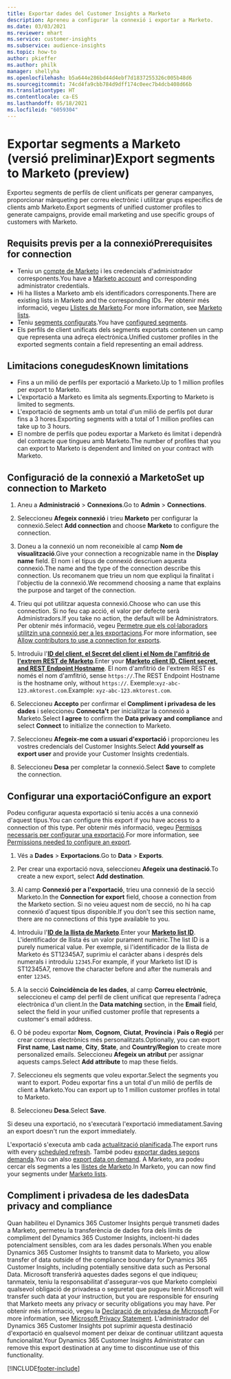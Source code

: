 ```yaml
---
title: Exportar dades del Customer Insights a Marketo
description: Apreneu a configurar la connexió i exportar a Marketo.
ms.date: 03/03/2021
ms.reviewer: mhart
ms.service: customer-insights
ms.subservice: audience-insights
ms.topic: how-to
author: pkieffer
ms.author: philk
manager: shellyha
ms.openlocfilehash: b5a644e286bd44d4ebf7d1837255326c005b48d6
ms.sourcegitcommit: 74cd4fa9cbb784d9dff174c0eec7b4dcb408d66b
ms.translationtype: HT
ms.contentlocale: ca-ES
ms.lasthandoff: 05/18/2021
ms.locfileid: "6059304"
---
```

# <a name="export-segments-to-marketo-preview"></a><span data-ttu-id="d22bd-103">Exportar segments a Marketo (versió preliminar)</span><span class="sxs-lookup"><span data-stu-id="d22bd-103">Export segments to Marketo (preview)</span></span>

<span data-ttu-id="d22bd-104">Exporteu segments de perfils de client unificats per generar campanyes, proporcionar màrqueting per correu electrònic i utilitzar grups específics de clients amb Marketo.</span><span class="sxs-lookup"><span data-stu-id="d22bd-104">Export segments of unified customer profiles to generate campaigns, provide email marketing and use specific groups of customers with Marketo.</span></span>

## <a name="prerequisites-for-connection"></a><span data-ttu-id="d22bd-105">Requisits previs per a la connexió</span><span class="sxs-lookup"><span data-stu-id="d22bd-105">Prerequisites for connection</span></span>

-   <span data-ttu-id="d22bd-106">Teniu un [compte de Marketo](https://login.marketo.com/) i les credencials d'administrador corresponents.</span><span class="sxs-lookup"><span data-stu-id="d22bd-106">You have a [Marketo account](https://login.marketo.com/) and corresponding administrator credentials.</span></span>
-   <span data-ttu-id="d22bd-107">Hi ha llistes a Marketo amb els identificadors corresponents.</span><span class="sxs-lookup"><span data-stu-id="d22bd-107">There are existing lists in Marketo and the corresponding IDs.</span></span> <span data-ttu-id="d22bd-108">Per obtenir més informació, vegeu [Llistes de Marketo](https://docs.marketo.com/display/public/DOCS/Understanding+Static+Lists).</span><span class="sxs-lookup"><span data-stu-id="d22bd-108">For more information, see [Marketo lists](https://docs.marketo.com/display/public/DOCS/Understanding+Static+Lists).</span></span>
-   <span data-ttu-id="d22bd-109">Teniu [segments configurats](segments.md).</span><span class="sxs-lookup"><span data-stu-id="d22bd-109">You have [configured segments](segments.md).</span></span>
-   <span data-ttu-id="d22bd-110">Els perfils de client unificats dels segments exportats contenen un camp que representa una adreça electrònica.</span><span class="sxs-lookup"><span data-stu-id="d22bd-110">Unified customer profiles in the exported segments contain a field representing an email address.</span></span>

## <a name="known-limitations"></a><span data-ttu-id="d22bd-111">Limitacions conegudes</span><span class="sxs-lookup"><span data-stu-id="d22bd-111">Known limitations</span></span>

- <span data-ttu-id="d22bd-112">Fins a un milió de perfils per exportació a Marketo.</span><span class="sxs-lookup"><span data-stu-id="d22bd-112">Up to 1 million profiles per export to Marketo.</span></span>
- <span data-ttu-id="d22bd-113">L'exportació a Marketo es limita als segments.</span><span class="sxs-lookup"><span data-stu-id="d22bd-113">Exporting to Marketo is limited to segments.</span></span>
- <span data-ttu-id="d22bd-114">L'exportació de segments amb un total d'un milió de perfils pot durar fins a 3 hores.</span><span class="sxs-lookup"><span data-stu-id="d22bd-114">Exporting segments with a total of 1 million profiles can take up to 3 hours.</span></span> 
- <span data-ttu-id="d22bd-115">El nombre de perfils que podeu exportar a Marketo és limitat i dependrà del contracte que tingueu amb Marketo.</span><span class="sxs-lookup"><span data-stu-id="d22bd-115">The number of profiles that you can export to Marketo is dependent and limited on your contract with Marketo.</span></span>

## <a name="set-up-connection-to-marketo"></a><span data-ttu-id="d22bd-116">Configuració de la connexió a Marketo</span><span class="sxs-lookup"><span data-stu-id="d22bd-116">Set up connection to Marketo</span></span>

1. <span data-ttu-id="d22bd-117">Aneu a **Administració** > **Connexions**.</span><span class="sxs-lookup"><span data-stu-id="d22bd-117">Go to **Admin** > **Connections**.</span></span>

1. <span data-ttu-id="d22bd-118">Seleccioneu **Afegeix connexió** i trieu **Marketo** per configurar la connexió.</span><span class="sxs-lookup"><span data-stu-id="d22bd-118">Select **Add connection** and choose **Marketo** to configure the connection.</span></span>

1. <span data-ttu-id="d22bd-119">Doneu a la connexió un nom reconeixible al camp **Nom de visualització**.</span><span class="sxs-lookup"><span data-stu-id="d22bd-119">Give your connection a recognizable name in the **Display name** field.</span></span> <span data-ttu-id="d22bd-120">El nom i el tipus de connexió descriuen aquesta connexió.</span><span class="sxs-lookup"><span data-stu-id="d22bd-120">The name and the type of the connection describe this connection.</span></span> <span data-ttu-id="d22bd-121">Us recomanem que trieu un nom que expliqui la finalitat i l'objectiu de la connexió.</span><span class="sxs-lookup"><span data-stu-id="d22bd-121">We recommend choosing a name that explains the purpose and target of the connection.</span></span>

1. <span data-ttu-id="d22bd-122">Trieu qui pot utilitzar aquesta connexió.</span><span class="sxs-lookup"><span data-stu-id="d22bd-122">Choose who can use this connection.</span></span> <span data-ttu-id="d22bd-123">Si no feu cap acció, el valor per defecte serà Administradors.</span><span class="sxs-lookup"><span data-stu-id="d22bd-123">If you take no action, the default will be Administrators.</span></span> <span data-ttu-id="d22bd-124">Per obtenir més informació, vegeu [Permetre que els col·laboradors utilitzin una connexió per a les exportacions](connections.md#allow-contributors-to-use-a-connection-for-exports).</span><span class="sxs-lookup"><span data-stu-id="d22bd-124">For more information, see [Allow contributors to use a connection for exports](connections.md#allow-contributors-to-use-a-connection-for-exports).</span></span>

1. <span data-ttu-id="d22bd-125">Introduïu l'**[ID del client, el Secret del client i el Nom de l'amfitrió de l'extrem REST de Marketo](https://developers.marketo.com/rest-api/authentication/)**.</span><span class="sxs-lookup"><span data-stu-id="d22bd-125">Enter your **[Marketo client ID, Client secret, and REST Endpoint Hostname](https://developers.marketo.com/rest-api/authentication/)**.</span></span> <span data-ttu-id="d22bd-126">El nom d'amfitrió de l'extrem REST és només el nom d'amfitrió, sense `https://`.</span><span class="sxs-lookup"><span data-stu-id="d22bd-126">The REST Endpoint Hostname is the hostname only, without `https://`.</span></span> <span data-ttu-id="d22bd-127">Exemple:`xyz-abc-123.mktorest.com`.</span><span class="sxs-lookup"><span data-stu-id="d22bd-127">Example: `xyz-abc-123.mktorest.com`.</span></span> 

1. <span data-ttu-id="d22bd-128">Seleccioneu **Accepto** per confirmar el **Compliment i privadesa de les dades** i seleccioneu **Connecta't** per inicialitzar la connexió a Marketo.</span><span class="sxs-lookup"><span data-stu-id="d22bd-128">Select **I agree** to confirm the **Data privacy and compliance** and select **Connect** to initialize the connection to Marketo.</span></span>

1. <span data-ttu-id="d22bd-129">Seleccioneu **Afegeix-me com a usuari d'exportació** i proporcioneu les vostres credencials del Customer Insights.</span><span class="sxs-lookup"><span data-stu-id="d22bd-129">Select **Add yourself as export user** and provide your Customer Insights credentials.</span></span>

1. <span data-ttu-id="d22bd-130">Seleccioneu **Desa** per completar la connexió.</span><span class="sxs-lookup"><span data-stu-id="d22bd-130">Select **Save** to complete the connection.</span></span>

## <a name="configure-an-export"></a><span data-ttu-id="d22bd-131">Configurar una exportació</span><span class="sxs-lookup"><span data-stu-id="d22bd-131">Configure an export</span></span>

<span data-ttu-id="d22bd-132">Podeu configurar aquesta exportació si teniu accés a una connexió d'aquest tipus.</span><span class="sxs-lookup"><span data-stu-id="d22bd-132">You can configure this export if you have access to a connection of this type.</span></span> <span data-ttu-id="d22bd-133">Per obtenir més informació, vegeu [Permisos necessaris per configurar una exportació](export-destinations.md#set-up-a-new-export).</span><span class="sxs-lookup"><span data-stu-id="d22bd-133">For more information, see [Permissions needed to configure an export](export-destinations.md#set-up-a-new-export).</span></span>

1. <span data-ttu-id="d22bd-134">Vés a **Dades** > **Exportacions**.</span><span class="sxs-lookup"><span data-stu-id="d22bd-134">Go to **Data** > **Exports**.</span></span>

1. <span data-ttu-id="d22bd-135">Per crear una exportació nova, seleccioneu **Afegeix una destinació**.</span><span class="sxs-lookup"><span data-stu-id="d22bd-135">To create a new export, select **Add destination**.</span></span>

1. <span data-ttu-id="d22bd-136">Al camp **Connexió per a l'exportació**, trieu una connexió de la secció Marketo.</span><span class="sxs-lookup"><span data-stu-id="d22bd-136">In the **Connection for export** field, choose a connection from the Marketo section.</span></span> <span data-ttu-id="d22bd-137">Si no veieu aquest nom de secció, no hi ha cap connexió d'aquest tipus disponible.</span><span class="sxs-lookup"><span data-stu-id="d22bd-137">If you don't see this section name, there are no connections of this type available to you.</span></span>

1. <span data-ttu-id="d22bd-138">Introduïu l'**[ID de la llista de Marketo](https://docs.marketo.com/display/public/DOCS/Understanding+Static+Lists)**.</span><span class="sxs-lookup"><span data-stu-id="d22bd-138">Enter your **[Marketo list ID](https://docs.marketo.com/display/public/DOCS/Understanding+Static+Lists)**.</span></span> <span data-ttu-id="d22bd-139">L'identificador de llista és un valor purament numèric.</span><span class="sxs-lookup"><span data-stu-id="d22bd-139">The list ID is a purely numerical value.</span></span> <span data-ttu-id="d22bd-140">Per exemple, si l'identificador de la llista de Marketo és ST12345A7, suprimiu el caràcter abans i després dels numerals i introduïu `12345`.</span><span class="sxs-lookup"><span data-stu-id="d22bd-140">For example, if your Marketo list ID is ST12345A7, remove the character before and after the numerals and enter `12345`.</span></span> 

1. <span data-ttu-id="d22bd-141">A la secció **Coincidència de les dades**, al camp **Correu electrònic**, seleccioneu el camp del perfil de client unificat que representa l'adreça electrònica d'un client.</span><span class="sxs-lookup"><span data-stu-id="d22bd-141">In the **Data matching** section, in the **Email** field, select the field in your unified customer profile that represents a customer's email address.</span></span> 

1. <span data-ttu-id="d22bd-142">O bé podeu exportar **Nom**, **Cognom**, **Ciutat**, **Província** i **País o Regió** per crear correus electrònics més personalitzats.</span><span class="sxs-lookup"><span data-stu-id="d22bd-142">Optionally, you can export **First name**, **Last name**, **City**, **State**, and **Country/Region**  to create more personalized emails.</span></span> <span data-ttu-id="d22bd-143">Seleccioneu **Afegeix un atribut** per assignar aquests camps.</span><span class="sxs-lookup"><span data-stu-id="d22bd-143">Select **Add attribute** to map these fields.</span></span>

1. <span data-ttu-id="d22bd-144">Seleccioneu els segments que voleu exportar.</span><span class="sxs-lookup"><span data-stu-id="d22bd-144">Select the segments you want to export.</span></span> <span data-ttu-id="d22bd-145">Podeu exportar fins a un total d'un milió de perfils de client a Marketo.</span><span class="sxs-lookup"><span data-stu-id="d22bd-145">You can export up to 1 million customer profiles in total to Marketo.</span></span>

1. <span data-ttu-id="d22bd-146">Seleccioneu **Desa**.</span><span class="sxs-lookup"><span data-stu-id="d22bd-146">Select **Save**.</span></span>

<span data-ttu-id="d22bd-147">Si deseu una exportació, no s'executarà l'exportació immediatament.</span><span class="sxs-lookup"><span data-stu-id="d22bd-147">Saving an export doesn't run the export immediately.</span></span>

<span data-ttu-id="d22bd-148">L'exportació s'executa amb cada [actualització planificada](system.md#schedule-tab).</span><span class="sxs-lookup"><span data-stu-id="d22bd-148">The export runs with every [scheduled refresh](system.md#schedule-tab).</span></span> <span data-ttu-id="d22bd-149">També podeu [exportar dades segons demanda](export-destinations.md#run-exports-on-demand).</span><span class="sxs-lookup"><span data-stu-id="d22bd-149">You can also [export data on demand](export-destinations.md#run-exports-on-demand).</span></span> <span data-ttu-id="d22bd-150">A Marketo, ara podeu cercar els segments a les [llistes de Marketo](https://docs.marketo.com/display/public/DOCS/Understanding+Static+Lists).</span><span class="sxs-lookup"><span data-stu-id="d22bd-150">In Marketo, you can now find your segments under [Marketo lists](https://docs.marketo.com/display/public/DOCS/Understanding+Static+Lists).</span></span>


## <a name="data-privacy-and-compliance"></a><span data-ttu-id="d22bd-151">Compliment i privadesa de les dades</span><span class="sxs-lookup"><span data-stu-id="d22bd-151">Data privacy and compliance</span></span>

<span data-ttu-id="d22bd-152">Quan habiliteu el Dynamics 365 Customer Insights perquè transmeti dades a Marketo, permeteu la transferència de dades fora dels límits de compliment del Dynamics 365 Customer Insights, incloent-hi dades potencialment sensibles, com ara les dades personals.</span><span class="sxs-lookup"><span data-stu-id="d22bd-152">When you enable Dynamics 365 Customer Insights to transmit data to Marketo, you allow transfer of data outside of the compliance boundary for Dynamics 365 Customer Insights, including potentially sensitive data such as Personal Data.</span></span> <span data-ttu-id="d22bd-153">Microsoft transferirà aquestes dades segons el que indiqueu; tanmateix, teniu la responsabilitat d'assegurar-vos que Marketo compleixi qualsevol obligació de privadesa o seguretat que pugueu tenir.</span><span class="sxs-lookup"><span data-stu-id="d22bd-153">Microsoft will transfer such data at your instruction, but you are responsible for ensuring that Marketo meets any privacy or security obligations you may have.</span></span> <span data-ttu-id="d22bd-154">Per obtenir més informació, vegeu la [Declaració de privadesa de Microsoft](https://go.microsoft.com/fwlink/?linkid=396732).</span><span class="sxs-lookup"><span data-stu-id="d22bd-154">For more information, see [Microsoft Privacy Statement](https://go.microsoft.com/fwlink/?linkid=396732).</span></span>
<span data-ttu-id="d22bd-155">L'administrador del Dynamics 365 Customer Insights pot suprimir aquesta destinació d'exportació en qualsevol moment per deixar de continuar utilitzant aquesta funcionalitat.</span><span class="sxs-lookup"><span data-stu-id="d22bd-155">Your Dynamics 365 Customer Insights Administrator can remove this export destination at any time to discontinue use of this functionality.</span></span>


[!INCLUDE[footer-include](../includes/footer-banner.md)]
